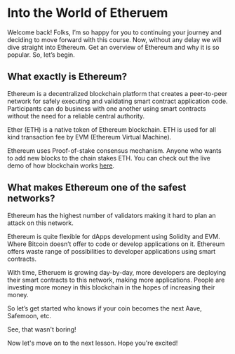 # Into the World of Etheruem

Welcome back! Folks, I’m so happy for you to continuing your journey and deciding to move forward with this course. Now, without any delay we will dive straight into Ethereum. Get an overview of Ethereum and why it is so popular. So, let’s begin.

## What exactly is Ethereum?

Ethereum is a decentralized blockchain platform that creates a peer-to-peer network for safely executing and validating smart contract application code. Participants can do business with one another using smart contracts without the need for a reliable central authority.

Ether (ETH) is a native token of Ethereum blockchain. ETH is used for all kind transaction fee by EVM (Ethereum Virtual Machine).

Ethereum uses Proof-of-stake consensus mechanism. Anyone who wants to add new blocks to the chain stakes ETH. You can check out the live demo of how blockchain works [here](https://andersbrownworth.com/blockchain/blockchain).

## What makes Ethereum one of the safest networks?

Ethereum has the highest number of validators making it hard to plan an attack on this network.

Ethereum is quite flexible for dApps development using Solidity and EVM. Where Bitcoin doesn’t offer to code or develop applications on it. Ethereum offers waste range of possibilities to developer applications using smart contracts.

With time, Etheruem is growing day-by-day, more developers are deploying their smart contracts to this network, making more applications. People are investing more money in this blockchain in the hopes of increasing their money.

So let’s get started who knows if your coin becomes the next Aave, Safemoon, etc.

See, that wasn't boring!

Now let's move on to the next lesson. Hope you're excited!
